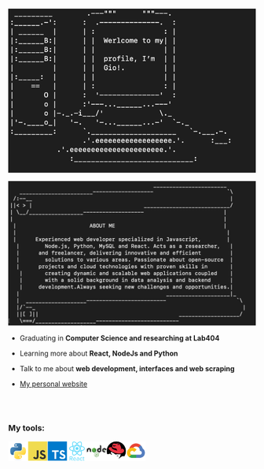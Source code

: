 ![MasterHead](https://github.com/giossaurus/giossaurus/blob/main/hello.png)
<p align="center">
  <img src="https://github.com/giossaurus/giossaurus/blob/main/about_me.png" width="800" />
</p>

- Graduating in **Computer Science and researching at Lab404**

- Learning more about **React, NodeJs and Python**

- Talk to me about **web development, interfaces and web scraping**

- [My personal website](https://solnyechniygio.com.br)
<br>

<br>
<h3 align="left">My tools:</h3>
<p align="left"><img src="https://github.com/devicons/devicon/blob/master/icons/python/python-original.svg" alt="python" width="40" height="40"/><img src="https://raw.githubusercontent.com/devicons/devicon/master/icons/javascript/javascript-original.svg" alt="javascript" width="40" height="40"/><img src="https://raw.githubusercontent.com/devicons/devicon/master/icons/typescript/typescript-original.svg" alt="typescript" width="40" height="40"/><img src="https://raw.githubusercontent.com/devicons/devicon/master/icons/react/react-original-wordmark.svg" alt="react" width="40" height="40"/><img src="https://raw.githubusercontent.com/devicons/devicon/master/icons/nodejs/nodejs-original-wordmark.svg" alt="nodejs" width="40" height="40"/><img src="https://github.com/devicons/devicon/blob/master/icons/redhat/redhat-original.svg" alt="redhat" width="40" height="40"/><img src="https://github.com/devicons/devicon/blob/master/icons/googlecloud/googlecloud-original.svg" alt="gcloud" width="40" height="40"/></a><br> 
<br> 
<br>
